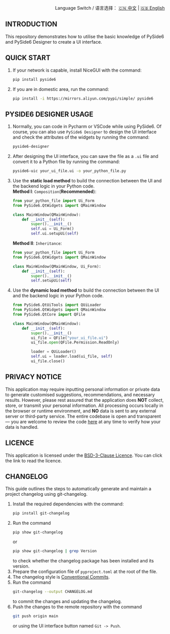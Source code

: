 <p align="right">
  Language Switch / 语言选择：
  <a href="./README.zh-CN.md">🇨🇳 中文</a> | <a href="./README.md">🇬🇧 English</a>
</p>

**INTRODUCTION**
---
This repository demonstrates how to utilise the basic knowledge of PySide6 and PySide6 Designer to create a UI
interface.

**QUICK START**
---

1. If your network is capable, install NiceGUI with the command:
    ```bash
    pip install pyside6
    ```
2. If you are in domestic area, run the command:
    ```bash
    pip install -i https://mirrors.aliyun.com/pypi/simple/ pyside6
    ```

**PYSIDE6 DESIGNER USAGE**
---

1. Normally, you can code in Pycharm or VSCode while using PySide6. Of course, you can also use `PySide6 Designer` to
   design the UI interface and check the attributes of the widgets by running the command:
    ```bash
    pyside6-designer
    ```
2. After designing the UI interface, you can save the file as a `.ui` file and convert it to a Python file by running
   the command:
    ```bash
    pyside6-uic your_ui_file.ui -o your_python_file.py
    ```
3. Use the **static load method** to build the connection between the UI and the backend logic in your Python code.  
   **Method I**: `Composition`(**Recommended**):
   ```python
   from your_python_file import Ui_Form
   from PySide6.QtWidgets import QMainWindow

   class MainWindow(QMainWindow):
       def __init__(self):
           super().__init__()
           self.ui = Ui_Form()
           self.ui.setupUi(self)
   ```
   **Method II**: `Inheritance`:
   ```python
   from your_python_file import Ui_Form
   from PySide6.QtWidgets import QMainWindow

   class MainWindow(QMainWindow, Ui_Form):
       def __init__(self):
           super().__init__()
           self.setupUi(self)
   ```
4. Use the **dynamic load method** to build the connection between the UI and the backend logic in your Python code.
   ```python
   from PySide6.QtUiTools import QUiLoader
   from PySide6.QtWidgets import QMainWindow
   from PySide6.QtCore import QFile

   class MainWindow(QMainWindow):
       def __init__(self):
           super().__init__()
           ui_file = QFile("your_ui_file.ui")
           ui_file.open(QFile.Permission.ReadOnly)
   
           loader = QUiLoader()
           self.ui = loader.load(ui_file, self)
           ui_file.close()
   ```

**PRIVACY NOTICE**
---
This application may require inputting personal information or private data to generate customised suggestions,
recommendations, and necessary results. However, please rest assured that the application does **NOT** collect, store,
or transmit your personal information. All processing occurs locally in the browser or runtime environment, and **NO**
data is sent to any external server or third-party service. The entire codebase is open and transparent — you are
welcome to review the code [here](./) at any time to verify how your data is handled.

**LICENCE**
---
This application is licensed under the [BSD-3-Clause Licence](LICENCE). You can click the link to read the licence.

**CHANGELOG**
---
This guide outlines the steps to automatically generate and maintain a project changelog using git-changelog.

1. Install the required dependencies with the command:
    ```bash
    pip install git-changelog
    ```
2. Run the command
    ```bahs
    pip show git-changelog
    ```
   or
    ```bash
    pip show git-changelog | grep Version
    ```
   to check whether the changelog package has been installed and its version.
3. Prepare the configuration file of `pyproject.toml` at the root of the file.
4. The changelog style is [Conventional Commits](https://www.conventionalcommits.org/en/v1.0.0/).
5. Run the command
    ```bash
    git-changelog --output CHANGELOG.md
    ```
   to commit the changes and updating the changelog.
6. Push the changes to the remote repository with the command
    ```bash
    git push origin main
    ```
   or using the UI interface button named `Git -> Push`.